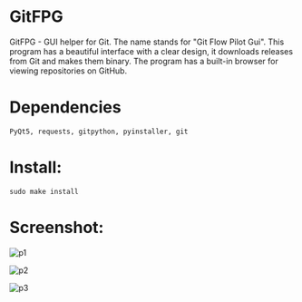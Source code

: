 # GitFPG
GitFPG - GUI helper for Git. The name stands for "Git Flow Pilot Gui". This program has a beautiful interface with a clear design, it downloads releases from Git and makes them binary.
The program has a built-in browser for viewing repositories on GitHub.

# Dependencies

`PyQt5, requests, gitpython, pyinstaller, git`

# Install:

`sudo make install`

# Screenshot:

![p1](https://github.com/user-attachments/assets/c333ebb4-9cd9-40d2-9d83-5e712baf07ef)

![p2](https://github.com/user-attachments/assets/fbb8f8ba-fe5a-44c6-b044-3f987acae929)

![p3](https://github.com/user-attachments/assets/6c32311e-ab84-4590-819b-3c86b43e0c42)
